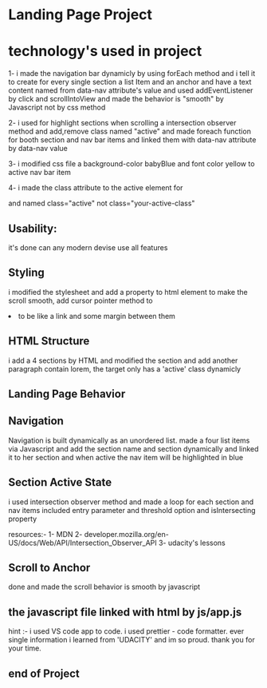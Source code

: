 # Landing Page Project

# technology's used  in project

1- i made the navigation bar dynamicly by using forEach method
and i tell it to create for every single section a list Item and an anchor <a> and have a text content named from data-nav attribute's value
and used addEventListener by click and scrollIntoView and made the behavior is "smooth" by Javascript not by css method  

2- i used for highlight sections when scrolling a intersection observer method and add,remove class named "active"
and made foreach function for booth section and nav bar items and linked them with data-nav attribute by data-nav value

3- i  modified css file a background-color babyBlue and font color yellow to active nav bar item

4- i made the class attribute to the active element for <section> and <a> named class="active" not class="your-active-class"

# Usability:

it's done can any modern devise use all features
## Styling

i modified the stylesheet and add a property to html element  to make the scroll smooth, add cursor pointer method to <li> to be like a link and some margin between them

## HTML Structure 
i add a 4 sections by HTML and modified the section and add another paragraph contain lorem, the target only has a 'active' class dynamicly

# Landing Page Behavior

## Navigation
Navigation is built dynamically as an unordered list.
made a four list items via Javascript and add the section name and section  dynamically and linked it to her section and when active the nav item will be highlighted in blue 

## Section Active State
i used intersection observer method and made a loop for each section and nav items
included entry parameter and threshold option and isIntersecting property

resources:-
1- MDN
2- developer.mozilla.org/en-US/docs/Web/API/Intersection_Observer_API
3- udacity's lessons

## Scroll to Anchor
done and made the scroll behavior is smooth by javascript


# the javascript file linked with html by js/app.js
hint :- i used VS code app to code.
        i used prettier - code formatter.
        ever single information i learned from 'UDACITY' and im so proud.
        thank you for your time.

# end of Project
